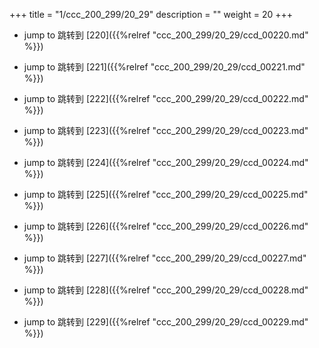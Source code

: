 +++
title = "1/ccc_200_299/20_29"
description = ""
weight = 20
+++

* jump to 跳转到 [220]({{%relref "ccc_200_299/20_29/ccd_00220.md" %}})

* jump to 跳转到 [221]({{%relref "ccc_200_299/20_29/ccd_00221.md" %}})

* jump to 跳转到 [222]({{%relref "ccc_200_299/20_29/ccd_00222.md" %}})

* jump to 跳转到 [223]({{%relref "ccc_200_299/20_29/ccd_00223.md" %}})

* jump to 跳转到 [224]({{%relref "ccc_200_299/20_29/ccd_00224.md" %}})

* jump to 跳转到 [225]({{%relref "ccc_200_299/20_29/ccd_00225.md" %}})

* jump to 跳转到 [226]({{%relref "ccc_200_299/20_29/ccd_00226.md" %}})

* jump to 跳转到 [227]({{%relref "ccc_200_299/20_29/ccd_00227.md" %}})

* jump to 跳转到 [228]({{%relref "ccc_200_299/20_29/ccd_00228.md" %}})

* jump to 跳转到 [229]({{%relref "ccc_200_299/20_29/ccd_00229.md" %}})

